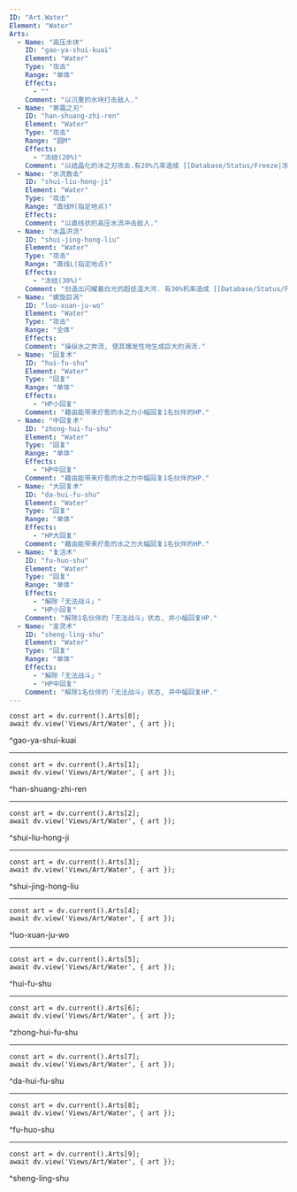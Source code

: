 ```yaml
---
ID: "Art.Water"
Element: "Water"
Arts:
  - Name: "高压水块"
    ID: "gao-ya-shui-kuai"
    Element: "Water"
    Type: "攻击"
    Range: "单体"
    Effects:
      - ""
    Comment: "以沉重的水块打击敌人."
  - Name: "寒霜之刃"
    ID: "han-shuang-zhi-ren"
    Element: "Water"
    Type: "攻击"
    Range: "圆M"
    Effects:
      - "冻结(20%)"
    Comment: "以结晶化的冰之刃攻击.有20%几率造成 [[Database/Status/Freeze|冻结]]."
  - Name: "水流轰击"
    ID: "shui-liu-hong-ji"
    Element: "Water"
    Type: "攻击"
    Range: "直线M(指定地点)"
    Effects:
    Comment: "以直线状的高压水流冲击敌人."
  - Name: "水晶洪流"
    ID: "shui-jing-hong-liu"
    Element: "Water"
    Type: "攻击"
    Range: "直线L(指定地点)"
    Effects:
      - "冻结(30%)"
    Comment: "创造出闪耀着白光的超低温大河. 有30%机率造成 [[Database/Status/Freeze|冻结]]."
  - Name: "螺旋巨涡"
    ID: "luo-xuan-ju-wo"
    Element: "Water"
    Type: "攻击"
    Range: "全体"
    Effects:
    Comment: "操纵水之奔流, 使其爆发性地生成巨大的涡流."
  - Name: "回复术"
    ID: "hui-fu-shu"
    Element: "Water"
    Type: "回复"
    Range: "单体"
    Effects:
      - "HP小回复"
    Comment: "藉由能带来疗愈的水之力小幅回复1名伙伴的HP."
  - Name: "中回复术"
    ID: "zhong-hui-fu-shu"
    Element: "Water"
    Type: "回复"
    Range: "单体"
    Effects:
      - "HP中回复"
    Comment: "藉由能带来疗愈的水之力中幅回复1名伙伴的HP."
  - Name: "大回复术"
    ID: "da-hui-fu-shu"
    Element: "Water"
    Type: "回复"
    Range: "单体"
    Effects:
      - "HP大回复"
    Comment: "藉由能带来疗愈的水之力大幅回复1名伙伴的HP."
  - Name: "复活术"
    ID: "fu-huo-shu"
    Element: "Water"
    Type: "回复"
    Range: "单体"
    Effects:
      - "解除「无法战斗」"
      - "HP小回复"
    Comment: "解除1名伙伴的「无法战斗」状态, 并小幅回复HP."
  - Name: "圣灵术"
    ID: "sheng-ling-shu"
    Element: "Water"
    Type: "回复"
    Range: "单体"
    Effects:
      - "解除「无法战斗」"
      - "HP中回复"
    Comment: "解除1名伙伴的「无法战斗」状态, 并中幅回复HP."
---
```

```dataviewjs
const art = dv.current().Arts[0];
await dv.view('Views/Art/Water', { art });
```
^gao-ya-shui-kuai

---

```dataviewjs
const art = dv.current().Arts[1];
await dv.view('Views/Art/Water', { art });
```
^han-shuang-zhi-ren

---

```dataviewjs
const art = dv.current().Arts[2];
await dv.view('Views/Art/Water', { art });
```
^shui-liu-hong-ji

---

```dataviewjs
const art = dv.current().Arts[3];
await dv.view('Views/Art/Water', { art });
```
^shui-jing-hong-liu

---

```dataviewjs
const art = dv.current().Arts[4];
await dv.view('Views/Art/Water', { art });
```
^luo-xuan-ju-wo

---

```dataviewjs
const art = dv.current().Arts[5];
await dv.view('Views/Art/Water', { art });
```
^hui-fu-shu

---

```dataviewjs
const art = dv.current().Arts[6];
await dv.view('Views/Art/Water', { art });
```
^zhong-hui-fu-shu

---

```dataviewjs
const art = dv.current().Arts[7];
await dv.view('Views/Art/Water', { art });
```
^da-hui-fu-shu

---

```dataviewjs
const art = dv.current().Arts[8];
await dv.view('Views/Art/Water', { art });
```
^fu-huo-shu

---

```dataviewjs
const art = dv.current().Arts[9];
await dv.view('Views/Art/Water', { art });
```
^sheng-ling-shu